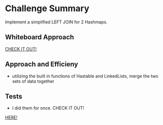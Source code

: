 # Challenge Summary

Implement a simplified LEFT JOIN for 2 Hashmaps.

## Whiteboard Approach

[CHECK IT OUT!](/python/hasmap_left_join/challenge.jpg)

## Approach and Efficieny

- utilizing the built in functions of Hastable and LinkedLists, merge the two sets of data together

## Tests

- I did them for once. CHECK IT OUT!

[HERE!](/python/tests/test_hasmap_left_join.py)